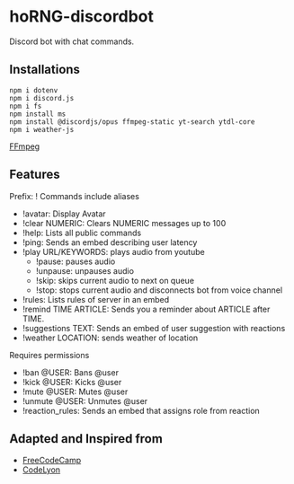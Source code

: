 # hoRNG-discordbot

Discord bot with chat commands.

## Installations

```
npm i dotenv
npm i discord.js
npm i fs
npm install ms
npm install @discordjs/opus ffmpeg-static yt-search ytdl-core 
npm i weather-js
```
[FFmpeg](https://ffmpeg.org/download.html)

## Features

Prefix: !
Commands include aliases
- !avatar: Display Avatar
- !clear NUMERIC: Clears NUMERIC messages up to 100
- !help: Lists all public commands 
- !ping: Sends an embed describing user latency
- !play URL/KEYWORDS: plays audio from youtube
  - !pause: pauses audio
  - !unpause: unpauses audio
  - !skip: skips current audio to next on queue
  - !stop: stops current audio and disconnects bot from voice channel
- !rules: Lists rules of server in an embed
- !remind TIME ARTICLE: Sends you a reminder about ARTICLE after TIME. 
- !suggestions TEXT: Sends an embed of user suggestion with reactions
- !weather LOCATION: sends weather of location

Requires permissions
- !ban @USER: Bans @user
- !kick @USER: Kicks @user
- !mute @USER: Mutes @user
- !unmute @USER: Unmutes @user
- !reaction_rules: Sends an embed that assigns role from reaction

## Adapted and Inspired from

- [FreeCodeCamp](https://www.freecodecamp.org/news/create-a-discord-bot-with-python/)
- [CodeLyon](https://www.youtube.com/watch?v=j_sD9udZnCk&ab_channel=CodeLyon)

